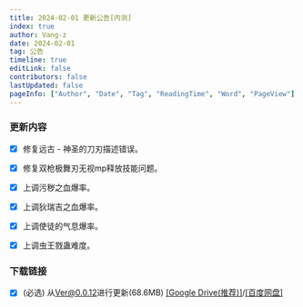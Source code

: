 ```yaml
---
title: 2024-02-01 更新公告[内测]
index: true
author: Vang-z
date: 2024-02-01
tag: 公告
timeline: true
editLink: false
contributors: false
lastUpdated: false
pageInfo: ["Author", "Date", "Tag", "ReadingTime", "Word", "PageView"]
---
```


### 更新内容
- [x] 修复<a>远古 - 神圣的刀刃</a>描述错误。
- [x] 修复<a>双枪极舞刃</a>无视mp释放技能问题。
- [x] 上调<a>污秽之血</a>爆率。
- [x] 上调<a>狄瑞吉之血</a>爆率。
- [x] 上调<a>使徒的气息</a>爆率。
- [x] 上调<a>虫王戮蛊</a>难度。


### 下载链接
- [x] <a>(必选)</a> 从<a>Ver@0.0.12</a>进行更新(68.6MB) [[Google Drive(推荐)]](https://drive.google.com/file/d/17qIOzf2JiSK-FjOywTrxIcixFbjVHQmP/view)/[[百度网盘]](https://pan.baidu.com/s/1iUUXuvjDfyhPOI8llarZmQ?pwd=xcum)
